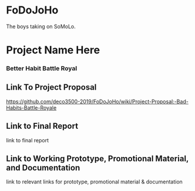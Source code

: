# FoDoJoHo
The boys taking on SoMoLo.

# Project Name Here
### Better Habit Battle Royal

## Link To Project Proposal
https://github.com/deco3500-2019/FoDoJoHo/wiki/Project-Proposal:-Bad-Habits-Battle-Royale

## Link to Final Report
link to final report

## Link to Working Prototype, Promotional Material, and Documentation  
link to relevant links for prototype, promotional material & documentation

